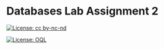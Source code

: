 # Databases Lab Assignment 2


<a href="https://creativecommons.org/licenses/by-nc-nd/4.0/" target="_blank" rel="noopener"><img src="https://licensebuttons.net/l/by-nc-nd/3.0/88x31.png" alt="License: cc by-nc-nd" style="vertical-align: middle;"/></a>

<a href="https://oql.avris.it/license" target="_blank" rel="noopener"><img src="https://badgers.space/badge/License/OQL/pink" alt="License: OQL" style="vertical-align: middle;"/></a>
